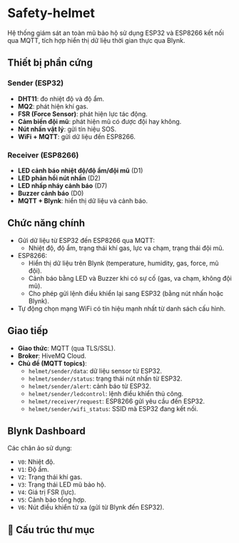 # Safety-helmet

Hệ thống giám sát an toàn mũ bảo hộ sử dụng ESP32 và ESP8266 kết nối qua MQTT, tích hợp hiển thị dữ liệu thời gian thực qua Blynk.

##  Thiết bị phần cứng

### Sender (ESP32)
- **DHT11**: đo nhiệt độ và độ ẩm.
- **MQ2**: phát hiện khí gas.
- **FSR (Force Sensor)**: phát hiện lực tác động.
- **Cảm biến đội mũ**: phát hiện mũ có được đội hay không.
- **Nút nhấn vật lý**: gửi tín hiệu SOS.
- **WiFi + MQTT**: gửi dữ liệu đến ESP8266.

### Receiver (ESP8266)
- **LED cảnh báo nhiệt độ/độ ẩm/đội mũ** (D1)
- **LED phản hồi nút nhấn** (D2)
- **LED nhấp nháy cảnh báo** (D7)
- **Buzzer cảnh báo** (D0)
- **MQTT + Blynk**: hiển thị dữ liệu và cảnh báo.

##  Chức năng chính

- Gửi dữ liệu từ ESP32 đến ESP8266 qua MQTT:
  - Nhiệt độ, độ ẩm, trạng thái khí gas, lực va chạm, trạng thái đội mũ.
- ESP8266:
  - Hiển thị dữ liệu trên Blynk (temperature, humidity, gas, force, mũ đội).
  - Cảnh báo bằng LED và Buzzer khi có sự cố (gas, va chạm, không đội mũ).
  - Cho phép gửi lệnh điều khiển lại sang ESP32 (bằng nút nhấn hoặc Blynk).
- Tự động chọn mạng WiFi có tín hiệu mạnh nhất từ danh sách cấu hình.

##  Giao tiếp

- **Giao thức**: MQTT (qua TLS/SSL).
- **Broker**: HiveMQ Cloud.
- **Chủ đề (MQTT topics)**:
  - `helmet/sender/data`: dữ liệu sensor từ ESP32.
  - `helmet/sender/status`: trạng thái nút nhấn từ ESP32.
  - `helmet/sender/alert`: cảnh báo từ ESP32.
  - `helmet/sender/ledcontrol`: lệnh điều khiển thủ công.
  - `helmet/receiver/request`: ESP8266 gửi yêu cầu đến ESP32.
  - `helmet/sender/wifi_status`: SSID mà ESP32 đang kết nối.

##  Blynk Dashboard

Các chân ảo sử dụng:
- `V0`: Nhiệt độ.
- `V1`: Độ ẩm.
- `V2`: Trạng thái khí gas.
- `V3`: Trạng thái LED mũ bảo hộ.
- `V4`: Giá trị FSR (lực).
- `V5`: Cảnh báo tổng hợp.
- `V6`: Nút điều khiển từ xa (gửi từ Blynk đến ESP32).

## 🧾 Cấu trúc thư mục

